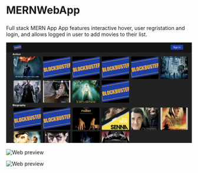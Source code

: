 # MERNWebApp


### 
Full stack MERN App
App features interactive hover, user regristation and login, and  allows logged in user to add movies to their list.

![Web preview](/Preview1.png)

![Web preview](/Preview2.png)

![Web preview](/Preview2.png)